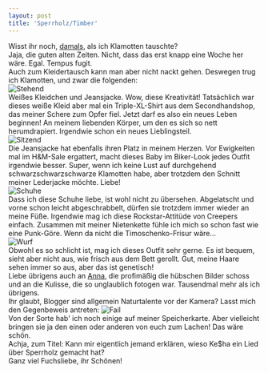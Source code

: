 ```yaml
---
layout: post
title: 'Sperrholz/Timber'
---
```


Wisst ihr noch, [damals](http://fuchsgehtum.de/tauschrausch-tatort/), als ich Klamotten tauschte?  
Jaja, die guten alten Zeiten. Nicht, dass das erst knapp eine Woche her wäre. Egal. Tempus fugit.  
Auch zum Kleidertausch kann man aber nicht nackt gehen. Deswegen trug ich Klamotten, und zwar die folgenden:  
![Stehend](http://farm8.staticflickr.com/7322/13068472495_0df14d95d8_c.jpg)  
Weißes Kleidchen und Jeansjacke. Wow, diese Kreativität! Tatsächlich war dieses weiße Kleid aber mal ein Triple-XL-Shirt aus dem Secondhandshop, das meiner Schere zum Opfer fiel. Jetzt darf es also ein neues Leben beginnen! An meinem liebenden Körper, um den es sich so nett herumdrapiert. Irgendwie schon ein neues Lieblingsteil.  
![Sitzend](http://farm8.staticflickr.com/7346/13068808514_7e3674123d_c.jpg)  
Die Jeansjacke hat ebenfalls ihren Platz in meinem Herzen. Vor Ewigkeiten mal im H&M-Sale ergattert, macht dieses Baby im Biker-Look jedes Outfit irgendwie besser. Super, wenn ich keine Lust auf durchgehend schwarzschwarzschwarze Klamotten habe, aber trotzdem den Schnitt meiner Lederjacke möchte. Liebe!  
![Schuhe](http://farm4.staticflickr.com/3485/13068468635_210cb09b75_c.jpg)  
Dass ich diese Schuhe liebe, ist wohl nicht zu übersehen. Abgelatscht und vorne schon leicht abgeschrabbelt, dürfen sie trotzdem immer wieder an meine Füße. Irgendwie mag ich diese Rockstar-Attitüde von Creepers einfach. Zusammen mit meiner Nietenkette fühle ich mich so schon fast wie eine Punk-Göre. Wenn da nicht die Timoschenko-Frisur wäre...  
![Wurf](http://farm8.staticflickr.com/7430/13068470285_bc097e9da0_c.jpg)   
Obwohl es so schlicht ist, mag ich dieses Outfit sehr gerne. Es ist bequem, sieht aber nicht aus, wie frisch aus dem Bett gerollt. Gut, meine Haare sehen immer so aus, aber das ist genetisch!  
Liebe übrigens auch an [Anna](http://magazin.fuchsgehtum.de/anna/), die profimäßig die hübschen Bilder schoss und an die Kulisse, die so unglaublich fotogen war. Tausendmal mehr als ich übrigens.  
Ihr glaubt, Blogger sind allgemein Naturtalente vor der Kamera? Lasst mich den Gegenbeweis antreten: 
![Fail](http://farm8.staticflickr.com/7039/13165394883_208fbdcd1d_c.jpg)  
Von der Sorte hab' ich noch einige auf meiner Speicherkarte. Aber vielleicht bringen sie ja den einen oder anderen von euch zum Lachen! Das wäre schön.  
Achja, zum Titel: Kann mir eigentlich jemand erklären, wieso Ke$ha ein Lied über Sperrholz gemacht hat?  
Ganz viel Fuchsliebe, ihr Schönen!